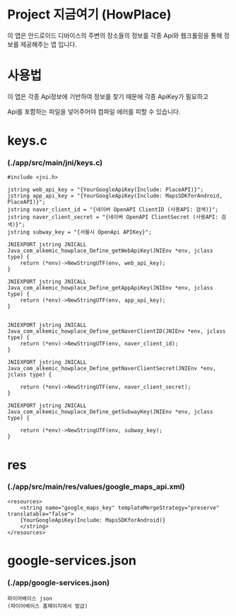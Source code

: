 # Project 지금여기 (HowPlace)

이 앱은 안드로이드 디바이스의 주변의 장소들의 정보를 각종 Api와 웹크롤링을 통해 정보를 제공해주는 앱 입니다.

# 사용법

이 앱은 각종 Api정보에 기반하여 정보를 찾기 때문에 각종 ApiKey가 필요하고

Api를 포함하는 파일을 넣어주어야 컴파일 에러를 피할 수 있습니다.

# keys.c
### (./app/src/main/jni/keys.c)
```
#include <jni.h>

jstring web_api_key = "{YourGoogleApiKey(Include: PlaceAPI)}";
jstring app_api_key = "{YourGoogleApiKey(Include: MapsSDKforAndroid, PlaceAPI)}";
jstring naver_client_id = "{네이버 OpenAPI ClientID (사용API: 검색)}";
jstring naver_client_secret = "{네이버 OpenAPI ClientSecret (사용API: 검색)}";
jstring subway_key = "{서울시 OpenApi APIKey}"; 

JNIEXPORT jstring JNICALL
Java_com_alkemic_howplace_Define_getWebApiKey(JNIEnv *env, jclass type) {
    return (*env)->NewStringUTF(env, web_api_key);
}

JNIEXPORT jstring JNICALL
Java_com_alkemic_howplace_Define_getAppApiKey(JNIEnv *env, jclass type) {
    return (*env)->NewStringUTF(env, app_api_key);
}


JNIEXPORT jstring JNICALL
Java_com_alkemic_howplace_Define_getNaverClientID(JNIEnv *env, jclass type) {
    return (*env)->NewStringUTF(env, naver_client_id);
}

JNIEXPORT jstring JNICALL
Java_com_alkemic_howplace_Define_getNaverClientSecret(JNIEnv *env, jclass type) {

    return (*env)->NewStringUTF(env, naver_client_secret);
}

JNIEXPORT jstring JNICALL
Java_com_alkemic_howplace_Define_getSubwayKey(JNIEnv *env, jclass type) {

    return (*env)->NewStringUTF(env, subway_key);
}

```

# res
### (./app/src/main/res/values/google_maps_api.xml)
```
<resources>
    <string name="google_maps_key" templateMergeStrategy="preserve" translatable="false">
    {YourGoogleApiKey(Include: MapsSDKforAndroid)}
    </string>
</resources>
```

# google-services.json
### (./app/google-services.json)
```
파이어베이스 json
(파이어베이스 홈페이지에서 발급)
```


